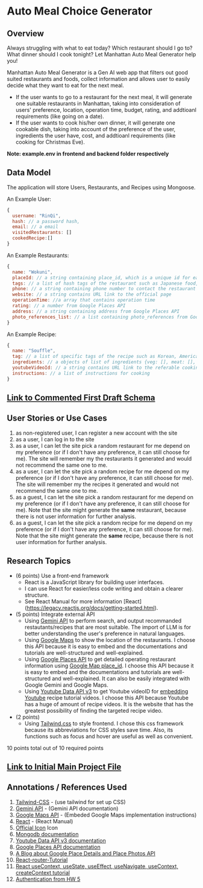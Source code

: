 # Auto Meal Choice Generator

## Overview

Always struggling with what to eat today? Which restaurant should I go to? What dinner should I cook tonight? Let Manhattan Auto Meal Generator help you!

Manhattan Auto Meal Generator is a Gen AI web app that filters out good suited restaurants and foods, collect information and allows user to easily decide what they want to eat for the next meal.

- If the user wants to go to a restaurant for the next meal, it will generate one suitable restaurants in Manhattan, taking into consideration of users' preference, location, operation time, budget, rating, and addtioanl requirements (like going on a date).
- If the user wants to cook his/her own dinner, it will generate one cookable dish, taking into account of the preference of the user, ingredients the user have, cost, and addtioanl requirements (like cooking for Christmas Eve).

**Note: example.env in frontend and backend folder respectively**

## Data Model

The application will store Users, Restaurants, and Recipes using Mongoose.

An Example User:

```javascript
{
  username: "RinQi",
  hash: // a password hash,
  email: // a email
  visitedRestaurants: []
  cookedRecipe:[]
}
```

An Example Restaurants:

```javascript
{
  name: "Wokuni",
  placeId: // a string containing place_id, which is a unique id for each place in Google Map
  tags: // a list of hash tags of the restaurant such as Japanese food, bar, cafe etc
  phone: // a string containing phone number to contact the restaurant
  website: // a string contains URL link to the official page
  operationTime: //a array that contains operation time
  rating: // a number from Google Places API
  address: // a string containing address from Google Places API
  photo_references_list: // a list containing photo_references from Google Places API
}
```

An Example Recipe:

```javascript
{
  name: "Souffle",
  tag: // a list of specific tags of the recipe such as Korean, American, Mexican, fusion, vegan etc
  ingredients: // a objects of list of ingredients {veg: [], meat: [], others:[]}
  youtubeVideoId: // a string contains URL link to the referable cooking tutorials
  instructions: // a list of instructions for cooking
}
```

## [Link to Commented First Draft Schema](/backend/db.mjs)

## User Stories or Use Cases

1. as non-registered user, I can register a new account with the site
2. as a user, I can log in to the site
3. as a user, I can let the site pick a random restaurant for me depend on my preference (or if I don't have any preference, it can still choose for me). The site will remember my the restaurants it generated and would not recommend the same one to me.
4. as a user, I can let the site pick a random recipe for me depend on my preference (or if I don't have any preference, it can still choose for me). The site will remember my the recipes it generated and would not recommend the same one to me.
5. as a guest, I can let the site pick a random restaurant for me depend on my preference (or if I don't have any preference, it can still choose for me). Note that the site might generate the **same** restaurant, because there is not user information for further analysis.
6. as a guest, I can let the site pick a random recipe for me depend on my preference (or if I don't have any preference, it can still choose for me). Note that the site might generate the **same** recipe, because there is not user information for further analysis.

## Research Topics

- (6 points) Use a front-end framework
  - React is a JavaScript library for building user interfaces.
  - I can use React for easier/less code writing and obtain a clearer structure.
  - See React Manual for more information [React] (https://legacy.reactjs.org/docs/getting-started.html).
- (5 points) Integrate external API
  - Using [Gemini API](https://ai.google.dev/gemini-api/docs) to perform search, and output recommanded restautants/recipes that are most suitable. The import of LLM is for better understanding the user's preference in natural languages.
  - Using [Google Maps](https://developers.google.com/maps/documentation/embed/get-started) to show the location of the restaurants. I choose this API because it is easy to embed and the documentations and tutorials are well-structured and well-explained.
  - Using [Google Places API](https://developers.google.com/maps/documentation/places/web-service/details) to get detailed operating restaurant information using [Google Map place_id](https://developers.google.com/maps/documentation/places/web-service/search-nearby). I choose this API because it is easy to embed and the documentations and tutorials are well-structured and well-explained. It can also be easily integrated with Google Gemini and Google Maps.
  - Using [Youtube Data API v3](https://developers.google.com/youtube/v3/docs/search/list) to get Youtube videoID for [embedding Youtube](https://www.youtube.com/watch?v=pdQ3X8Xa80o) recipe tutorial videos. I choose this API because Youtube has a huge of amount of recipe videos. It is the website that has the greatest possibility of finding the targeted recipe video.
- (2 points)
  - Using [Tailwind.css](https://tailwindcss.com/docs/installation) to style frontend. I chose this css framework because its abbreviations for CSS styles save time. Also, its functions such as focus and hover are useful as well as convenient.

10 points total out of 10 required points

## [Link to Initial Main Project File](/backend/app.mjs)

## Annotations / References Used

1. [Tailwind-CSS](https://tailwindcss.com/docs/installation) - (use tailwind for set up CSS)
2. [Gemini API](https://ai.google.dev/gemini-api/docs) - (Gemini API documentation)
3. [Google Maps API](https://developers.google.com/maps/documentation/embed/get-started) - (Embeded Google Maps implementation instructions)
4. [React](https://legacy.reactjs.org/docs/getting-started.html) - (React Manual)
5. [Official Icon](https://www.shutterstock.com/zh/image-vector/lottery-machine-line-style-icon-2498543717) Icon
6. [Mongodb documentation](https://www.mongodb.com/docs/manual/reference/method/)
7. [Youtube Data API v3 documentation](https://developers.google.com/youtube/v3/docs/search/list)
8. [Google Places API documentation](https://developers.google.com/maps/documentation/places/web-service/search-nearby)
9. [A Blog about Google Place Details and Place Photos API](https://afi.io/blog/google-place-details-and-place-photos-api/)
10. [React-router-Tutorial](https://www.youtube.com/watch?v=oTIJunBa6MA&t=134s)
11. [React useContext, useState, useEffect, useNavigate, useContext, createContext tutorial](https://www.youtube.com/watch?v=EBuGV_FQFao&list=PL_c9BZzLwBRKFRIBWEWYCnV4Lk9HE3eYJ)
12. [Authentication from HW 5](https://github.com/nyu-csci-ua-0467-001-002-fall-2024/homework05-Rin-Qi/tree/main/src)
